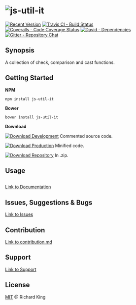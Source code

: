 # ![js-util-it][logo]

[![Recent Version][npm-badge]][npm-url]
[![Travis CI - Build Status][travis-badge]][travis-url]
[![Coveralls - Code Coverage Status][coverage-badge]][coverage-url]
[![David - Dependencies][dependencies-badge]][dependencies-url]
[![Gitter - Repository Chat][chat-badge]][chat-url]

## Synopsis

A collection of check, comparison and cast functions.

## Getting Started

**NPM**

```
npm install js-util-it
```

**Bower**

```
bower install js-util-it
```

**Download**

[![Download Development][development-badge]][development-url]
Commented source code.

[![Download Production][production-badge]][production-url]
Minified code.

[![Download Repository][repository-badge]][repository-url]
In .zip.

## Usage

```javascript

```

[Link to Documentation](https://github.com/richrdkng/js-util-it/wiki)

## Issues, Suggestions & Bugs

[Link to Issues](https://github.com/richrdkng/js-util-it/issues)

## Contribution

[Link to contribution.md](contribution.md)

## Support

[Link to Support](http://richrdkng.github.io/support)

## License

[MIT](https://opensource.org/licenses/MIT) @ Richard King

[logo]:               logo/js-util-it-logo.png

[npm-badge]:          https://img.shields.io/npm/v/js-util-it.svg
[npm-url]:            https://www.npmjs.com/package/js-util-it

[travis-badge]:       https://travis-ci.org/richrdkng/js-util-it.svg?branch=master
[travis-url]:         https://travis-ci.org/richrdkng/js-util-it

[coverage-badge]:     https://coveralls.io/repos/github/richrdkng/js-util-it/badge.svg?branch=master
[coverage-url]:       https://coveralls.io/github/richrdkng/js-util-it

[dependencies-badge]: https://david-dm.org/richrdkng/js-util-it.svg
[dependencies-url]:   https://david-dm.org/richrdkng/js-util-it

[chat-badge]:         https://badges.gitter.im/richrdkng/js-util-it.svg
[chat-url]:           https://gitter.im/richrdkng/js-util-it?utm_source=badge&utm_medium=badge&utm_campaign=pr-badge

[development-badge]:  http://img.shields.io/badge/download-DEVELOPMENT-brightgreen.svg
[development-url]:    https://cdn.rawgit.com/richrdkng/js-util-it/master/src/typeof.js

[production-badge]:   http://img.shields.io/badge/download-PRODUCTION-red.svg
[production-url]:     https://cdn.rawgit.com/richrdkng/js-util-it/master/dist/typeof.min.js

[repository-badge]:   http://img.shields.io/badge/download-REPOSITORY+DOCUMENTATION-orange.svg
[repository-url]:     https://cdn.rawgit.com/richrdkng/js-util-it/master/dist/repository.zip

